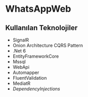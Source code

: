 # WhatsAppWeb

## Kullanılan Teknolojiler

- SignalR
- Onion Architecture CQRS Pattern
- .Net 6
- EntityFrameworkCore
- Mssql
- WebApi
- Automapper
- FluentValidation
- MediatR
- *DependencyInjections*
